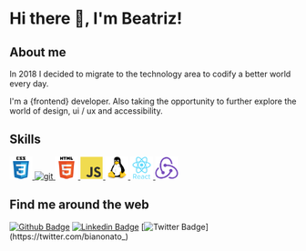 # Hi there 👋, I'm Beatriz!
  
## About me
In 2018 I decided to migrate to the technology area to codify a better world every day.

I'm a {frontend} developer. Also taking the opportunity to further explore the world of design, ui / ux and accessibility.

## Skills
<p align="left"> 
  <a href="https://www.w3schools.com/css/" target="_blank"> 
    <img src="https://raw.githubusercontent.com/devicons/devicon/master/icons/css3/css3-original-wordmark.svg" alt="css3" width="40" height="40"/> 
 </a> 
  <a href="https://git-scm.com/" target="_blank">
    <img src="https://www.vectorlogo.zone/logos/git-scm/git-scm-icon.svg" alt="git" width="40" height="40"/> 
  </a> 
  <a href="https://www.w3.org/html/" target="_blank"> 
    <img src="https://raw.githubusercontent.com/devicons/devicon/master/icons/html5/html5-original-wordmark.svg" alt="html5" width="40" height="40"/> 
  </a>
  <a href="https://developer.mozilla.org/en-US/docs/Web/JavaScript" target="_blank"> 
    <img src="https://raw.githubusercontent.com/devicons/devicon/master/icons/javascript/javascript-original.svg" alt="javascript" width="40" height="40"/>
  </a>
  <a href="https://www.linux.org/" target="_blank"> 
    <img src="https://raw.githubusercontent.com/devicons/devicon/master/icons/linux/linux-original.svg" alt="linux" width="40" height="40"/>
  </a>
  <a href="https://reactjs.org/" target="_blank"> 
    <img src="https://raw.githubusercontent.com/devicons/devicon/master/icons/react/react-original-wordmark.svg" alt="react" width="40" height="40"/>
  </a>
  <a href="https://redux.js.org" target="_blank"> 
    <img src="https://raw.githubusercontent.com/devicons/devicon/master/icons/redux/redux-original.svg" alt="redux" width="40" height="40"/> 
  </a> 

## Find me around the web
<div align="flex-start">
  
[![Github Badge](https://img.shields.io/badge/-Github-000000?style=flat-square&logo=Github&logoColor=white&link=https://github.com/beatriznonato)](https://github.com/beatriznonato)
[![Linkedin Badge](https://img.shields.io/badge/-LinkedIn-000000?style=flat-square&logo=Linkedin&logoColor=white&link=https://www.linkedin.com/in/beatriznonato/)](https://www.linkedin.com/in/beatriznonato/)
[![Twitter Badge](https://img.shields.io/badge/-Twitter-000000?style=flat-square&logo=Twitter&logoColor=white&link=https://twitter.com/bianonato_)](https://twitter.com/bianonato_)

</div>
